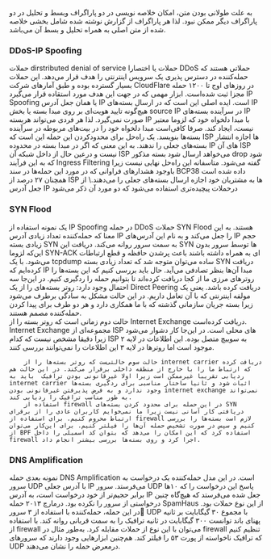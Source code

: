 
به علت طولانی بودن متن، امکان خلاصه نویسی در دو پاراگراف وبسط و تحلیل در دو پاراگراف دیگر ممکن نبود. لذا هر پاراگراف از گزارش نوشته شده شامل بخشی خلاصه شده از متن اصلی به همراه تحلیل و بسط آن می‌باشد.

### DDoS-IP Spoofing
حملات dirstributed denial of service 
حملات	یا اختصارا  DDoS حملاتی هستند که حمله‌کننده در دسترس پذیری یک سرویس اینترنتی را هدف قرار می‌دهد. این حملات بسیار گسترده بوده و طبق آمار‌های شرکت CloudFlare در روزهای اوج تا ۱۲۰۰ حمله مجزا ثبت شده‌است. ابزار مهمی که در جهت این هدف مورد استقاده قرار می‌گیرد IP Spoofing یا همان جعل آدرس IP است.  ایده اصلی این است که در ارسال بسته‌های IP هیچ‌گونه تایید هویت‌ای بر روی مبدا بسته یا بخش 
	source IP 
	در سرآینده بسته‌های IP صورت نمی‌گیرد. لذا هر فردی می‌تواند هربسته IP با مبدا دلخواه خود که لزوما معتبر نیست، ایجاد کند. صرفا کافی‌است مبدا دلخواه خود را در  بیت‌های مربوطه در سرآینده بسته‌ها بنویسد. یک راه‌حل برای محدود‌کردن این حمله این است که ISP ها اجازه انتشار بسته‌های جعلی را ندهند. به این معنی که اگر در مبدا بسته در محدوده IP های آن ISP نیست و درعین حال از داخل شبکه آن ISP می‌خواهد ارسال شود بسته مذکور drop شود که به این فرآیند 
	Ingress Filtering
	گفته می‌شود. متاسفانه این راه‌حل نهایی نیست زیرا باوجود هشدار‌های فراوانی که در مورد این حمله‌ها در سند BCP38 داده شده است همچنان ۲۷ درصد از ‌ISP ها به مشتریان خود اجازه ارسال بسته‌های جعلی را می‌دهند.\\
	از جعل آدرس IP درحملات پیچیده‌تری استفاده می‌شود که دو مورد آن  ذکر می‌شود

### SYN Flood

یک نمونه استفاده از IP Spoofing در حمله DDoS حملات SYN Flood هستند. به این معنا که حمله‌کننده تعداد زیادی آدرس IP را جعل می‌کند و به نام این آدرس‌های IP حجم زیادی بسته SYN به سمت سرور روانه می‌کند. دریافت این SYN ها توسط سرور بدون این‌که لزوما SYN-ACK ای به همراه داشته باشند باعث پرشدن حافظه و قطع ارتباطات می‌شود. با یک tcpdump ساده می‌توان متوجه شد که تعداد زیادی بسته SYN دریافت کرده‌ایم که IP مبدا آن‌ها بنظر تصادفی می‌آید. حال باید بررسی کنیم که این بسته‌ها را روتر‌های مرزی ما از کجا دریافت کرده‌اند تا بتوانیم حمله را ردگیری کنیم. در این‌جا سه احتمال وجود دارد:
		 روتر بسته‌های را از یک Direct Peering دریافت کرده باشد. یعنی یک مولفه اینترنتی که با آن تعامل داریم. در این حالت مشکل به سادگی برطرف می‌شود زیرا بسته جریان سازمانی گذشته که با ما همکاری دارد و هر دو طرف برای پیدا کردن حمله‌کننده مصمم هستند.	
		حالت دوم زمانی است که روتر بسته را از 
		Internet Exchange
		دریافت کرده‌است. 
		Internet Exchange
		مجموعه‌ای از ISP  های محلی است. در این‌جا کار دشوار می‌شود زیرا دقیقا مشخص نیست که  کدام ISP به سوییچ متصل بوده. این اطلاعات در لایه ۲ موجود است اما روتر‌ها در لایه ۳ این اطلاعات را نمی‌توانند بررسی کنند.
		
		حالت سوم حالتی‌ست که روتر بسته‌ها را از internet carrier دریافت کرده که ارتباط ما را با خارج از منطقه داخلی برقرار می‌کند. در این حالت هم ردیابی تقریبا غیرممکن است زیرا اولا غیرقانونی بودن ترافیک  باید به internet carrier اثبات شود و ثانیا ساختار مناسبی برای ردگیری بسته‌ها وجود ندارد و به فرض پذیرفتن غیرفانونی بودن internet exchange نمی‌تواند به طور مناسب ترافیک را ردیابی کند.		
		استفاده از firewall در این حمله برای محدود کردن بسته‌های SYN دریافتی کار آسانی نیست زیرا ما نمی‌خوایم کاربران عادی را از برقرای ارتباط محروم کنیم. برای استفاده از firewall لازم است بسته‌ها را بررسی کنیم و سپس در صورت تشخیص حمله آن‌ها را فیلتر کنیم. برای این‌کار می‌توان از BPF استفاده کرد که این امکان را می‌دهد که بتوان کد اسمبلی را داخل firewall اجرا کرد و روی بسته‌ها بررسی بیشتر انجام داد.

### DNS Amplification

نمونه بعدی حمله DNS Amplification است. در این مدل حمله‌کننده یک درخواست به سرور UDP با آدرس جعلی IP می‌فرستد. سرور UDP پاسخ این درخواست را که ۱۰‌ها برابر حجیم‌تر از خود درخواست است، به آدرس ‌IP جعل شده می‌فرستد که هیچ‌گاه چنین درخواستی از سرور را نکرده بود. درمارچ ۲۰۱۳ حمله SpamHaus از این نوع حملات بود. در این حمله، حمله‌کننده با استفاده از ۳ سرور َUDP با مجموع ۳۰ گیگابایت بر ثانیه پهنای باند توانست ۳۰۰ گیگابایت در ثانیه ترافیک را به سمت قربانی روانه کند. با استفاده از firewall می‌توان با این نوع از حملات مقابله کرد. به‌طور مثال در firewall تنظیم کنیم که ترافیک ناخواسته از پورت ۵۳ را فیلتر کند. هم‌چنین ابزار‌هایی وجود دارند که سرور‌های UDP درمعرض حمله را نشان می‌دهند.

